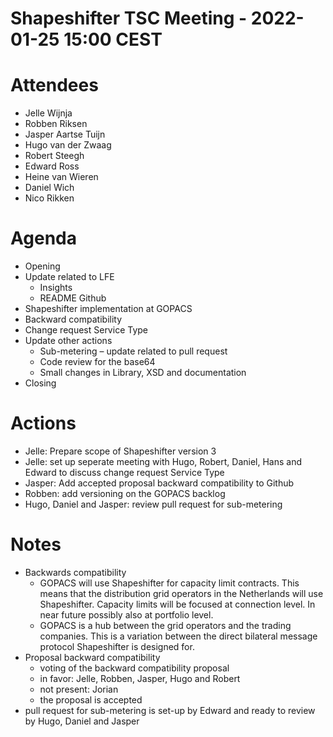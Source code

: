 # Shapeshifter TSC Meeting - 2022-01-25 15:00 CEST

# Attendees
- Jelle Wijnja
- Robben Riksen
- Jasper Aartse Tuijn
- Hugo van der Zwaag
- Robert Steegh
- Edward Ross
- Heine van Wieren
- Daniel Wich
- Nico Rikken

# Agenda
- Opening
- Update related to LFE
  - Insights
  - README Github
- Shapeshifter implementation at GOPACS
- Backward compatibility
- Change request Service Type  
- Update other actions
  - Sub-metering – update related to pull request 
  - Code review for the base64
  - Small changes in Library, XSD and documentation
- Closing

# Actions
- Jelle: Prepare scope of Shapeshifter version 3
- Jelle: set up seperate meeting with Hugo, Robert, Daniel, Hans and Edward to discuss change request Service Type 
- Jasper: Add accepted proposal backward compatibility to Github 
- Robben: add versioning on the GOPACS backlog
- Hugo, Daniel and Jasper: review pull request for sub-metering

# Notes
- Backwards compatibility
  - GOPACS will use Shapeshifter for capacity limit contracts. This means that the distribution grid operators in the Netherlands will use Shapeshifter. Capacity limits will be focused at connection level. In near future possibly also at portfolio level.
  - GOPACS is a hub between the grid operators and the trading companies. This is a variation between the direct bilateral message protocol Shapeshifter is designed for. 
- Proposal backward compatibility
  - voting of the backward compatibility proposal 
  - in favor: Jelle, Robben, Jasper, Hugo and Robert
  - not present: Jorian
  - the proposal is accepted
- pull request for sub-metering is set-up by Edward and ready to review by Hugo, Daniel and Jasper